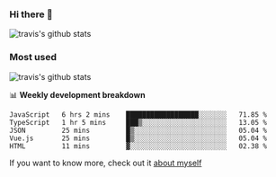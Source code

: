 ### Hi there 👋

<!--
**HondryTravis/HondryTravis** is a ✨ _special_ ✨ repository because its `README.md` (this file) appears on your GitHub profile.

Here are some ideas to get you started:

- 🔭 I’m currently working on ...
- 🌱 I’m currently learning ...
- 👯 I’m looking to collaborate on ...
- 🤔 I’m looking for help with ...
- 💬 Ask me about ...
- 📫 How to reach me: ...
- 😄 Pronouns: ...
- ⚡ Fun fact: ...
-->

![travis's github stats](https://github-readme-stats.vercel.app/api?username=HondryTravis&hide=stars)
### Most used
![travis's github stats](https://github-readme-stats.anuraghazra1.vercel.app/api/top-langs/?username=HondryTravis&layout=compact&hide_title=true)

📊 **Weekly development breakdown**

<!--START_SECTION:waka-->
```text
JavaScript   6 hrs 2 mins    ██████████████████░░░░░░░   71.85 % 
TypeScript   1 hr 5 mins     ███▒░░░░░░░░░░░░░░░░░░░░░   13.05 % 
JSON         25 mins         █▒░░░░░░░░░░░░░░░░░░░░░░░   05.04 % 
Vue.js       25 mins         █▒░░░░░░░░░░░░░░░░░░░░░░░   05.04 % 
HTML         11 mins         ▓░░░░░░░░░░░░░░░░░░░░░░░░   02.38 % 
```
<!--END_SECTION:waka-->

If you want to know more, check out it [about myself](https://hondrytravis.github.io/)
